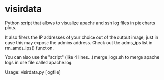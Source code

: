 # visirdata
Python script that allows to visualize apache and ssh log files in pie charts plots.

It also filters the IP addresses of your choice out of the output image, just in case this may expose the admins address. Check out the adms_ips list in rm_amds_ips() function.

You can also use the "script" (like 4 lines...) merge_logs.sh to merge apache logs in one file called apache.log.

Usage: visirdata.py [logfile]
